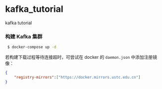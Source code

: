 # kafka_tutorial
kafka tutorial

### 构建 Kafka 集群
``` bash
 $ docker-compose up -d
```

若构建下载过程等待连接超时，可尝试在 docker 的 `daemon.json` 中添加注册镜像：
``` json
{
    "registry-mirrors":["https://docker.mirrors.ustc.edu.cn"]
}
```
